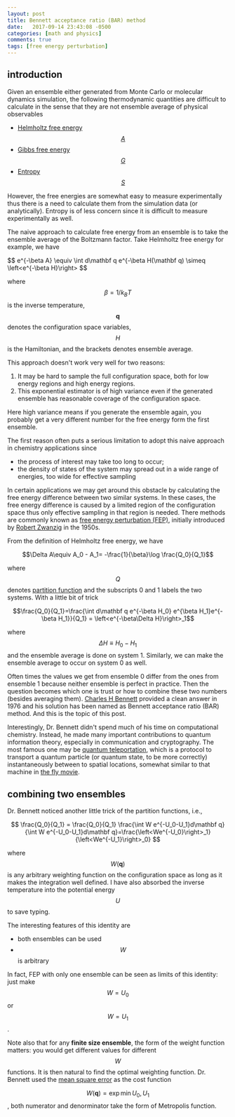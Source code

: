 ```yaml
---
layout: post
title: Bennett acceptance ratio (BAR) method
date:   2017-09-14 23:43:08 -0500
categories: [math and physics]
comments: true
tags: [free energy perturbation]
---
```


## introduction

Given an ensemble either generated from Monte Carlo or molecular dynamics simulation,
the following thermodynamic quantities are difficult to calculate in the sense that they are not
ensemble average of physical observables

* [Helmholtz free energy $$A$$](https://en.wikipedia.org/wiki/Helmholtz_free_energy)
* [Gibbs free energy $$G$$](https://en.wikipedia.org/wiki/Gibbs_free_energy)
* [Entropy $$S$$](https://en.wikipedia.org/wiki/Entropy_in_thermodynamics_and_information_theory)

However, the free energies are somewhat easy to measure experimentally thus there is a need to calculate them from the simulation data (or analytically).
Entropy is of less concern since it is difficult to measure experimentally as well.

The naive approach to calculate free energy from an ensemble is to take the ensemble average of the Boltzmann factor.
Take Helmholtz free energy for example, we have

$$ e^{-\beta A} \equiv \int d\mathbf q e^{-\beta H(\mathbf q) \simeq \left<e^{-\beta H}\right> $$

where $$\beta=1/k_B T$$ is the inverse temperature, $$\mathbf q$$ denotes the configuration space variables,
$$H$$ is the Hamiltonian, and the brackets denotes ensemble average.

This approach doesn't work very well for two reasons:

1. It may be hard to sample the full configuration space, both for low energy regions and high energy regions.
1. This exponential estimator is of high variance even if the generated ensemble has reasonable coverage of the configuration space.

Here high variance means if you generate the ensemble again,
you probably get a very different number for the free energy form the first ensemble.

The first reason often puts a serious limitation to adopt this naive approach in chemistry applications since

* the process of interest may take too long to occur;
* the density of states of the system may spread out in a wide range of energies, too wide for effective sampling

In certain applications we may get around this obstacle by calculating the free energy difference between two similar systems.
In these cases, the free energy difference is caused by a limited region of the configuration space thus only effective sampling in that region is needed.
There methods are commonly known as [free energy perturbation (FEP)](https://en.wikipedia.org/wiki/Free_energy_perturbation),
initially introduced by [Robert Zwanzig](https://en.wikipedia.org/wiki/Robert_Zwanzig) in the 1950s.

From the definition of Helmholtz free energy, we have

$$\Delta A\equiv A_0 - A_1= -\frac{1}{\beta}\log \frac{Q_0}{Q_1}$$

where $$Q$$ denotes [partition function](https://en.wikipedia.org/wiki/Partition_function_(statistical_mechanics)) 
and the subscripts 0 and 1 labels the two systems.
With a little bit of trick

$$\frac{Q_0}{Q_1}=\frac{\int d\mathbf q e^{-\beta H_0} e^{\beta H_1}e^{-\beta H_1}}{Q_1} = \left<e^{-\beta\Delta H}\right>_1$$

where $$\Delta H\equiv H_0 - H_1$$ and the ensemble average is done on system 1.
Similarly, we can make the ensemble average to occur on system 0 as well.

Often times the values we get from ensemble 0 differ from the ones from ensemble 1 because neither ensemble is perfect in practice.
Then the question becomes which one is trust or how to combine these two numbers (besides averaging them).
[Charles H Bennett](https://en.wikipedia.org/wiki/Charles_H._Bennett_(computer_scientist)) provided a clean answer in 1976
and his solution has been named as Bennett acceptance ratio (BAR) method.
And this is the topic of this post.

Interestingly, Dr. Bennett didn't spend much of his time on computational chemistry.
Instead, he made many important contributions to quantum information theory, especially in communication and cryptography.
The most famous one may be [quantum teleportation](https://en.wikipedia.org/wiki/Quantum_teleportation),
which is a protocol to transport a quantum particle (or quantum state, to be more correctly) instantaneously between to spatial locations, somewhat similar to that machine in [the fly movie](https://en.wikipedia.org/wiki/The_Fly_(1958_film)).


## combining two ensembles

Dr. Bennett noticed another little trick of the partition functions, i.e.,

$$
\frac{Q_0}{Q_1} = \frac{Q_0}{Q_1} \frac{\int W e^{-U_0-U_1}d\mathbf q}{\int W e^{-U_0-U_1}d\mathbf q}=\frac{\left<We^{-U_0}\right>_1}{\left<We^{-U_1}\right>_0}
$$

where $$W(\mathbf q)$$ is any arbitrary weighting function on the configuration space as long as it makes the integration well defined.
I have also absorbed the inverse temperature into the potential energy $$U$$ to save typing.

The interesting features of this identity are

* both ensembles can be used
* $$W$$ is arbitrary

In fact, FEP with only one ensemble can be seen as limits of this identity: just make $$W=U_0$$ or $$W=U_1$$.

Note also that for any **finite size ensemble**, the form of the weight function matters:
you would get different values for different $$W$$ functions.
It is then natural to find the optimal weighting function.
Dr. Bennett used the [mean square error](https://en.wikipedia.org/wiki/Mean_squared_error) as the cost function



$$W(\mathbf q)=\exp{\min{U_0, U_1}}$$, both numerator and denorminator take the form of Metropolis function.

